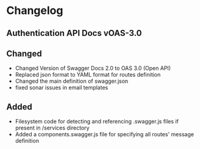 # Changelog

## Authentication API Docs vOAS-3.0

## Changed

- Changed Version of Swagger Docs 2.0 to OAS 3.0 (Open API)
- Replaced json format to YAML format for routes definition
- Changed the main definition of swagger.json
- fixed sonar issues in email templates

## Added

- Filesystem code for detecting and referencing .swagger.js files if present in /services directory
- Added a components.swagger.js file for specifying all routes' message definition
